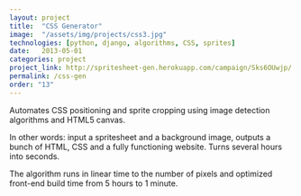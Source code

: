 ```yaml
---
layout: project
title:  "CSS Generator"
image:  "/assets/img/projects/css3.jpg"
technologies: [python, django, algorithms, CSS, sprites]
date:   2013-05-01
categories: project
project_link: http://spritesheet-gen.herokuapp.com/campaign/Sks6OUwjp/
permalink: /css-gen
order: "13"
---
```


Automates CSS positioning and sprite cropping using image detection algorithms and HTML5 canvas.

In other words: input a spritesheet and a background image, outputs a bunch of HTML, CSS and a fully functioning website. Turns several hours into seconds.

The algorithm runs in linear time to the number of pixels and optimized front-end build time from 5 hours to 1 minute.
